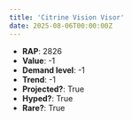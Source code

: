 ```yaml
---
title: 'Citrine Vision Visor'
date: 2025-08-06T00:00:00Z
---
```

- **RAP**: 2826
- **Value**: -1
- **Demand level**: -1
- **Trend**: -1
- **Projected?**: True
- **Hyped?**: True
- **Rare?**: True
